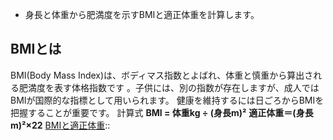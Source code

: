 - 身長と体重から肥満度を示すBMIと適正体重を計算します。
## BMIとは
BMI(Body Mass Index)は、ボディマス指数とよばれ、体重と慎重から算出される肥満度を表す体格指数です  。子供には、別の指数が存在しますが、成人ではBMIが国際的な指標として用いられます。  健康を維持するには日ごろからBMIを把握することが重要です。
計算式
**BMI = 体重kg ÷ (身長m)²**
**適正体重＝(身長m)²×22**
[BMIと適正体重](https://keisan.casio.jp/exec/system/1161228732)::

